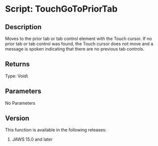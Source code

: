 # Script: TouchGoToPriorTab

## Description

Moves to the prior tab or tab control element with the Touch cursor. If
no prior tab or tab control was found, the Touch cursor does not move
and a message is spoken indicating that there are no previous tab
controls.

## Returns

Type: Void\

## Parameters

No Parameters

## Version

This function is available in the following releases:

1.  JAWS 15.0 and later
